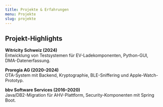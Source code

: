 ```yaml
---
title: Projekte & Erfahrungen
menu: Projekte
slug: projekte
---
```


## Projekt-Highlights

**Witricity Schweiz (2024)**  
Entwicklung von Testsystemen für EV-Ladekomponenten, Python-GUI, DMA-Datenerfassung.

**Proregia AG (2020–2024)**  
OTA-System mit Backend, Kryptographie, BLE-Sniffering und Apple-Watch-Prototyp.

**bbv Software Services (2016–2020)**  
Java/DB2-Migration für AHV-Plattform, Security-Komponenten mit Spring Boot.
